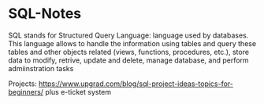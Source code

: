 # SQL-Notes
SQL stands for Structured Query Language: language used by databases. 
This language allows to handle the information using tables and query these tables and other objects related (views, functions, procedures, etc.), store data to modify, retrive, update and delete, manage database, and perform admiinstration tasks

Projects: https://www.upgrad.com/blog/sql-project-ideas-topics-for-beginners/ plus e-ticket system

